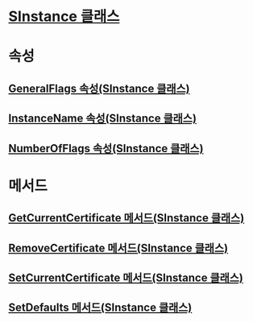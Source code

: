 # [SInstance 클래스](sinstance-class.md)
# 속성
## [GeneralFlags 속성(SInstance 클래스)](generalflags-property-sinstance-class.md)
## [InstanceName 속성(SInstance 클래스)](instancename-property-sinstance-class.md)
## [NumberOfFlags 속성(SInstance 클래스)](numberofflags-property-sinstance-class.md)
# 메서드
## [GetCurrentCertificate 메서드(SInstance 클래스)](getcurrentcertificate-method-sinstance-class.md)
## [RemoveCertificate 메서드(SInstance 클래스)](removecertificate-method-sinstance-class.md)
## [SetCurrentCertificate 메서드(SInstance 클래스)](setcurrentcertificate-method-sinstance-class.md)
## [SetDefaults 메서드(SInstance 클래스)](setdefaults-method-sinstance-class.md)
